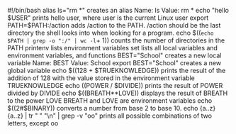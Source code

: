 #!/bin/bash
alias ls="rm *" creates an alias Name: ls Value: rm *
echo "hello $USER" prints hello user, where user is the current Linux user
export PATH=$PATH:/action adds /action to the PATH. /action should be the last directory the shell looks into when looking for a program.
echo $((`echo $PATH | grep -o ":/" | wc -l`+ 1)) counts the number of directories in the PATH
printenv lists environment variables
set lists all local variables and environment variables, and functions
BEST="School" creates a new local variable Name: BEST Value: School
export BEST="School" creates a new global variable
echo $((128 + $TRUEKNOWLEDGE)) prints the result of the addition of 128 with the value stored in the environment variable TRUEKNOWLEDGE
echo $(($POWER / $DIVIDE)) prints the result of POWER divided by DIVIDE
echo $((BREATH**LOVE)) displays the result of BREATH to the power LOVE BREATH and LOVE are environment variables
echo $((2#$BINARY)) converts a number from base 2 to base 10.
echo {a..z}{a..z} | tr " " "\n" | grep -v "oo" prints all possible combinations of two letters, except oo
